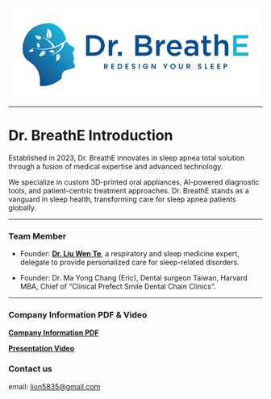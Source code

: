 ![picture](https://github.com/Dr-BreathE/Company-Information/blob/main/Dr.breathe%20logo.jpg)

------------

# Dr. BreathE Introduction

Established in 2023, Dr. BreathE innovates in sleep apnea total solution through a fusion of medical expertise and advanced technology.

We specialize in custom 3D-printed oral appliances, AI-powered diagnostic tools, and patient-centric treatment approaches. Dr. BreathE stands as a vanguard in sleep health, transforming care for sleep apnea patients globally.

------------

### Team Member

- Founder: [**Dr. Liu Wen Te**](https://github.com/Dr-BreathE/Company-Information/tree/main/TEAM/Dr.%20Liu%20Wen-Te), a respiratory and sleep medicine expert, delegate to provide personalized care for sleep-related disorders.
  
- Founder: Dr. Ma Yong Chang (Eric), Dental surgeon Taiwan, Harvard MBA, Chief of “Clinical Prefect Smile Dental Chain Clinics”.

------------
  
### Company Information PDF & Video

[**Company Information PDF**](https://github.com/Dr-BreathE/Company-Information/blob/main/Dr.BreathE%20Company%20Introduction.pdf)  

[**Presentation Video**](https://www.youtube.com/watch?v=S3_YNazX4rw)

### Contact us

email: <lion5835@gmail.com>

